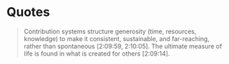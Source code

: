 # Quotes

> Contribution systems structure generosity (time, resources, knowledge) to make it consistent, sustainable, and far-reaching, rather than spontaneous [2:09:59, 2:10:05].
> The ultimate measure of life is found in what is created for others [2:09:14].
